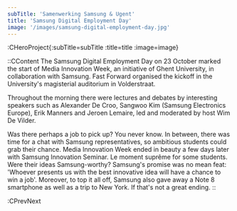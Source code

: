 ```yaml
---
subTitle: 'Samenwerking Samsung & Ugent'
title: 'Samsung Digital Employment Day'
image: '/images/samsung-digital-employment-day.jpg'
---
```


:CHeroProject{:subTitle=subTitle :title=title :image=image}

::CContent
The Samsung Digital Employment Day on 23 October marked the start of Media Innovation Week, an initiative of Ghent University, in collaboration with Samsung. Fast Forward organised the kickoff in the University's magisterial auditorium in Volderstraat.

Throughout the morning there were lectures and debates by interesting speakers such as Alexander De Croo, Sangwoo Kim (Samsung Electronics Europe), Erik Manners and Jeroen Lemaire, led and moderated by host Wim De Vilder.

Was there perhaps a job to pick up? You never know. In between, there was time for a chat with Samsung representatives, so ambitious students could grab their chance. Media Innovation Week ended in beauty a few days later with Samsung Innovation Seminar. Le moment suprême for some students. Were their ideas Samsung-worthy? Samsung's promise was no mean feat: 'Whoever presents us with the best innovative idea will have a chance to win a job'. Moreover, to top it all off, Samsung also gave away a Note 8 smartphone as well as a trip to New York. If that's not a great ending.
::

:CPrevNext
